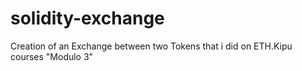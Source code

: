 # solidity-exchange
Creation of an Exchange between two Tokens that i did on ETH.Kipu courses "Modulo 3"
